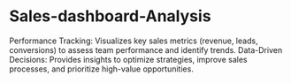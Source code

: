 # Sales-dashboard-Analysis
Performance Tracking: Visualizes key sales metrics (revenue, leads, conversions) to assess team performance and identify trends. Data-Driven Decisions: Provides insights to optimize strategies, improve sales processes, and prioritize high-value opportunities.
